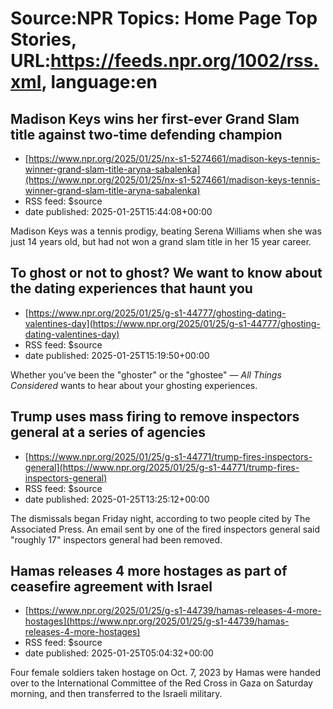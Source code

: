 # Source:NPR Topics: Home Page Top Stories, URL:https://feeds.npr.org/1002/rss.xml, language:en

## Madison Keys wins her first-ever Grand Slam title against two-time defending champion
 - [https://www.npr.org/2025/01/25/nx-s1-5274661/madison-keys-tennis-winner-grand-slam-title-aryna-sabalenka](https://www.npr.org/2025/01/25/nx-s1-5274661/madison-keys-tennis-winner-grand-slam-title-aryna-sabalenka)
 - RSS feed: $source
 - date published: 2025-01-25T15:44:08+00:00

Madison Keys was a tennis prodigy, beating Serena Williams when she was just 14 years old, but had not won a grand slam title in her 15 year career.

## To ghost or not to ghost? We want to know about the dating experiences that haunt you
 - [https://www.npr.org/2025/01/25/g-s1-44777/ghosting-dating-valentines-day](https://www.npr.org/2025/01/25/g-s1-44777/ghosting-dating-valentines-day)
 - RSS feed: $source
 - date published: 2025-01-25T15:19:50+00:00

Whether you've been the "ghoster" or the "ghostee" — <em>All Things Considered </em>wants to hear about your ghosting experiences.

## Trump uses mass firing to remove inspectors general at a series of agencies
 - [https://www.npr.org/2025/01/25/g-s1-44771/trump-fires-inspectors-general](https://www.npr.org/2025/01/25/g-s1-44771/trump-fires-inspectors-general)
 - RSS feed: $source
 - date published: 2025-01-25T13:25:12+00:00

The dismissals began Friday night, according to two people cited by The Associated Press. An email sent by one of the fired inspectors general said "roughly 17" inspectors general had been removed.<br>

## Hamas releases 4 more hostages as part of ceasefire agreement with Israel
 - [https://www.npr.org/2025/01/25/g-s1-44739/hamas-releases-4-more-hostages](https://www.npr.org/2025/01/25/g-s1-44739/hamas-releases-4-more-hostages)
 - RSS feed: $source
 - date published: 2025-01-25T05:04:32+00:00

Four female soldiers taken hostage on Oct. 7, 2023 by Hamas were handed over to the International Committee of the Red Cross in Gaza on Saturday morning, and then transferred to the Israeli military.


